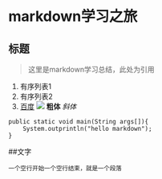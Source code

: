 # markdown学习之旅
## 标题
>这里是markdown学习总结，此处为引用
1.  有序列表1
2.  有序列表2
3.  [百度](http://www.baidu.com)
![](http://upload-images.jianshu.io/upload_images/259-0ad0d0bfc1c608b6.jpg?imageMogr2/auto-orient/strip%7CimageView2/2/w/1240)
**粗体**
*斜体*
```
public static void main(String args[]){
	System.outprintln("hello markdown");
}
```
##文字

	一个空行开始一个空行结束，就是一个段落
